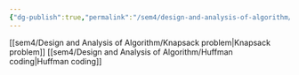 ```yaml
---
{"dg-publish":true,"permalink":"/sem4/design-and-analysis-of-algorithm/greedy-algo/","created":"2025-02-23T10:50:44.329+05:30","updated":"2025-02-23T19:24:54.909+05:30"}
---
```


[[sem4/Design and Analysis of Algorithm/Knapsack problem\|Knapsack problem]]
[[sem4/Design and Analysis of Algorithm/Huffman coding\|Huffman coding]]
